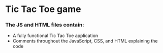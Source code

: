 <h1>Tic Tac Toe game</h1>
<h3>The JS and HTML files contain:</h3>
<ul>
	<li>A fully functional Tic Tac Toe application</li>
	<li>Comments throughout the JavaScript, CSS, and HTML explaining the code</li>
</ul>
